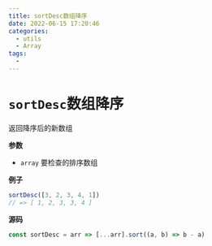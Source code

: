 ```yaml
---
title: sortDesc数组降序
date: 2022-06-15 17:20:46
categories: 
  - utils
  - Array
tags: 
  - 
---
```

# `sortDesc`数组降序

返回降序后的新数组


**参数**

-   `array` 要检查的排序数组

**例子**

```js
sortDesc([3, 2, 3, 4, 1])
// => [ 1, 2, 3, 3, 4 ]
```

**源码**

```js
const sortDesc = arr => [...arr].sort((a, b) => b - a)
```